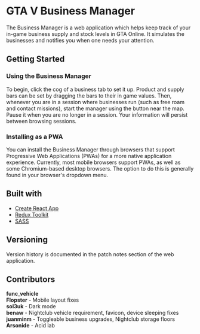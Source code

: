 # GTA V Business Manager

The Business Manager is a web application which helps keep track of your in-game business supply and stock
levels in GTA Online. It simulates the businesses and notifies you when one needs your attention.

## Getting Started

### Using the Business Manager

To begin, click the cog of a business tab to set it up. Product and supply bars can be set by dragging the
bars to their in game values. Then, whenever you are in a session where businesses run (such as free roam
and contact missions), start the manager using the button near the map. Pause it when you are no longer in a
session. Your information will persist between browsing sessions.

### Installing as a PWA

You can install the Business Manager through browsers that support Progressive Web Applications (PWAs) for
a more native application experience. Currently, most mobile browsers support PWAs, as well as some
Chromium-based desktop browsers. The option to do this is generally found in your browser's dropdown menu.

## Built with

* [Create React App](https://github.com/facebook/create-react-app)
* [Redux Toolkit](https://github.com/reduxjs/redux-toolkit)
* [SASS](https://github.com/sass/sass)

## Versioning

Version history is documented in the patch notes section of the web application.

## Contributors
**func_vehicle**  
**Flopster** - Mobile layout fixes  
**sol3uk** - Dark mode  
**benaw** - Nightclub vehicle requirement, favicon, device sleeping fixes  
**juanminm** - Toggleable business upgrades, Nightclub storage floors  
**Arsonide** - Acid lab